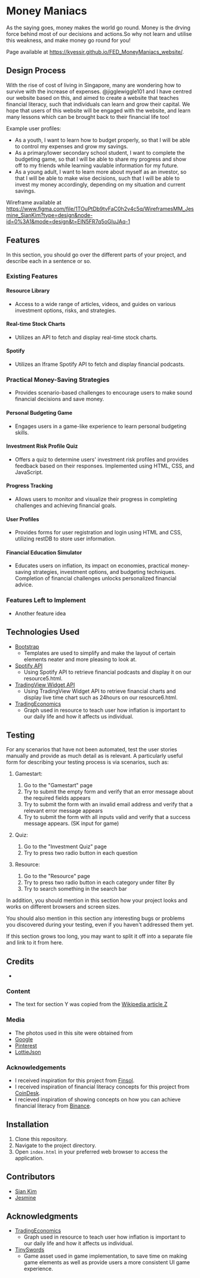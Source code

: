 # Money Maniacs

As the saying goes, money makes the world go round. Money is the drving force behind most of our decisions and actions.So why not learn and utilise this weakness, and make money go round for you!

Page available at https://kyessir.github.io/FED_MoneyManiacs_website/.
 
## Design Process
 
With the rise of cost of living in Singapore, many are wondering how to survive with the increase of expenses. @jigglewiggle101 and I have centred our website based on this, and aimed to create a website that teaches financial literacy, such that individuals can learn and grow their capital. We hope that users of this website will be engaged with the website, and learn many lessons which can be brought back to their financial life too!

Example user profiles:
- As a youth, I want to learn how to budget properly, so that I will be able to control my expenses and grow my savings.
- As a primary/lower secondary school student, I want to complete the budgeting game, so that I will be able to share my progress and show off to my friends while learning vaulable information for my future.
- As a young adult, I want to learn more about myself as an investor, so that I will be able to make wise decisions, such that I will be able to invest my money accordingly, depending on my situation and current savings.

Wireframe available at https://www.figma.com/file/1TOuPtDb9tvFaC0h2v4c5q/WireframesMM_Jesmine_SianKim?type=design&node-id=0%3A1&mode=design&t=EIN5FR7q5oGIuJAq-1

## Features

In this section, you should go over the different parts of your project, and describe each in a sentence or so.
 
### Existing Features

#### Resource Library

- Access to a wide range of articles, videos, and guides on various investment options, risks, and strategies.

#### Real-time Stock Charts

- Utilizes an API to fetch and display real-time stock charts.

#### Spotify

- Utilizes an Iframe Spotify API to fetch and display financial podcasts.

### Practical Money-Saving Strategies

- Provides scenario-based challenges to encourage users to make sound financial decisions and save money.

#### Personal Budgeting Game

- Engages users in a game-like experience to learn personal budgeting skills.

#### Investment Risk Profile Quiz

- Offers a quiz to determine users' investment risk profiles and provides feedback based on their responses. Implemented using HTML, CSS, and JavaScript.

#### Progress Tracking

- Allows users to monitor and visualize their progress in completing challenges and achieving financial goals.

#### User Profiles

- Provides forms for user registration and login using HTML and CSS, utilizing restDB to store user information.

#### Financial Education Simulator

- Educates users on inflation, its impact on economies, practical money-saving strategies, investment options, and budgeting techniques. Completion of financial challenges unlocks personalized financial advice.

### Features Left to Implement
- Another feature idea

## Technologies Used

- [Bootstrap](https://getbootstrap.com/)
    - Templates are used to simplify and make the layout of certain elements neater and more pleasing to look at.
- [Spotify API](https://developer.spotify.com/documentation/embeds/tutorials/using-the-iframe-api/)
    - Using Spotify API to retrieve financial podcasts and display it on our resource5.html.
- [TradingView Widget API](https://www.tradingview.com/widget/)
    - Using TradingView Widget API to retrieve financial charts and display live time chart such as 24hours on our resource6.html.
- [TradingEconomics](https://tradingeconomics.com/singapore/inflation-cpi)
  - Graph used in resource to teach user how inflation is important to our daily life and how it affects us individual.

## Testing

For any scenarios that have not been automated, test the user stories manually and provide as much detail as is relevant. A particularly useful form for describing your testing process is via scenarios, such as:

1. Gamestart:
    1. Go to the "Gamestart" page
    2. Try to submit the empty form and verify that an error message about the required fields appears
    3. Try to submit the form with an invalid email address and verify that a relevant error message appears
    4. Try to submit the form with all inputs valid and verify that a success message appears. (SK input for game)
  
2. Quiz:
    1. Go to the "Investment Quiz" page
    2. Try to press two radio button in each question
  
3. Resource:
    1. Go to the "Resource" page
    2. Try to press two radio button in each category under filter By
    3. Try to search something in the search bar

In addition, you should mention in this section how your project looks and works on different browsers and screen sizes.

You should also mention in this section any interesting bugs or problems you discovered during your testing, even if you haven't addressed them yet.

If this section grows too long, you may want to split it off into a separate file and link to it from here.

## Credits
- 
### Content
- The text for section Y was copied from the [Wikipedia article Z](https://en.wikipedia.org/wiki/Z)

### Media
- The photos used in this site were obtained from
- [Google](https://www.google.com/)
- [Pinterest](https://www.pinterest.com/)
- [LottieJson](https://lottiefiles.com/)

### Acknowledgements
- I received inspiration for this project from [Finsol](https://www.finsol.co.nz/).
- I received inspiration of financial literacy concepts for this project from [CoinDesk](https://www.coindesk.com/).
- I recieved inspiration of showing concepts on how you can achieve financial literacy from [Binance](https://www.binance.com/en/trade/VITE_USDT?type=spot).

## Installation
1. Clone this repository.
2. Navigate to the project directory.
3. Open `index.html` in your preferred web browser to access the application.

## Contributors
- [Sian Kim](https://github.com/kyessir)
- [Jesmine](https://github.com/jigglewiggle101)

## Acknowledgments
- [TradingEconomics](https://tradingeconomics.com/singapore/inflation-cpi)
  - Graph used in resource to teach user how inflation is important to our daily life and how it affects us individual.
- [TinySwords](https://pixelfrog-assets.itch.io/tiny-swords)
    - Game asset used in game implementation, to save time on making game elements as well as provide users a more consistent UI game experience.
